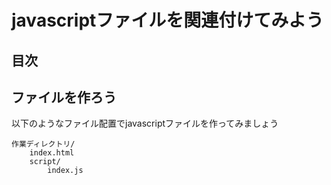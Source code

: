 # javascriptファイルを関連付けてみよう

## 目次
<!-- toc -->

## ファイルを作ろう
以下のようなファイル配置でjavascriptファイルを作ってみましょう
```
作業ディレクトリ/
    index.html
    script/
        index.js
```
